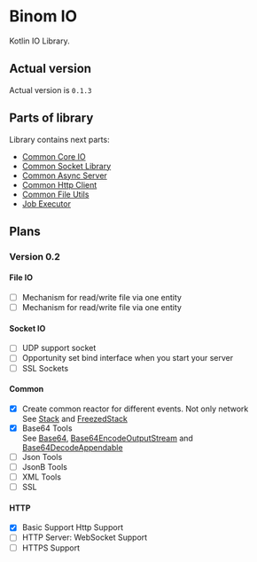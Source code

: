 # Binom IO
Kotlin IO Library.<br>

## Actual version
Actual version is `0.1.3`

## Parts of library
Library contains next parts:<br>
* [Common Core IO](core/README.md)
* [Common Socket Library](socket/README.md)
* [Common Async Server](server/README.md)
* [Common Http Client](httpClient/README.md)
* [Common File Utils](file/README.md)
* [Job Executor](job/README.md)

## Plans
### Version 0.2
#### File IO
- [ ] Mechanism for read/write file via one entity
- [ ] Mechanism for read/write file via one entity

#### Socket IO
- [ ] UDP support socket
- [ ] Opportunity set bind interface when you start your server
- [ ] SSL Sockets

#### Common
- [x] Create common reactor for different events. Not only network<br>
See [Stack](core/src/commonMain/kotlin/pw/binom/Stack.kt) and [FreezedStack](core/src/commonMain/kotlin/pw/binom/FreezedStack.kt)
- [x] Base64 Tools<br>
See [Base64](core/src/commonMain/kotlin/pw/binom/Base64.kt), [Base64EncodeOutputStream](core/src/commonMain/kotlin/pw/binom/Base64EncodeOutputStream.kt) and [Base64DecodeAppendable](core/src/commonMain/kotlin/pw/binom/Base64DecodeAppendable.kt)
- [ ] Json Tools
- [ ] JsonB Tools
- [ ] XML Tools
- [ ] SSL

#### HTTP
- [x] Basic Support Http Support
- [ ] HTTP Server: WebSocket Support
- [ ] HTTPS Support